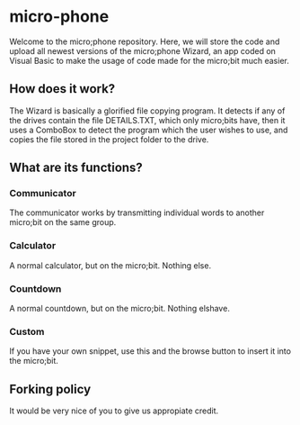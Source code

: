 # micro-phone
Welcome to the micro;phone repository. Here, we will store the code and upload all newest versions of the micro;phone Wizard, an app coded on Visual Basic to make the usage of code made for the micro;bit much easier.
## How does it work?
The Wizard is basically a glorified file copying program. It detects if any of the drives contain the file DETAILS.TXT, which only micro;bits have, then it uses a ComboBox to detect the program which the user wishes to use, and copies the file stored in the project folder to the drive.
## What are its functions?
### Communicator
The communicator works by transmitting individual words to another micro;bit on the same group.
### Calculator
A normal calculator, but on the micro;bit. Nothing else.
### Countdown
A normal countdown, but on the micro;bit. Nothing elshave.
### Custom
If you have your own snippet, use this and the browse button to insert it into the micro;bit.
## Forking policy
It would be very nice of you to give us appropiate credit. 
